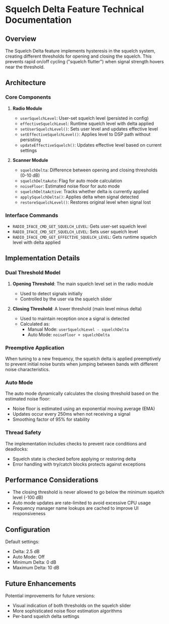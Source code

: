 # Squelch Delta Feature Technical Documentation

## Overview

The Squelch Delta feature implements hysteresis in the squelch system, creating different thresholds for opening and closing the squelch. This prevents rapid on/off cycling ("squelch flutter") when signal strength hovers near the threshold.

## Architecture

### Core Components

1. **Radio Module**
   - `userSquelchLevel`: User-set squelch level (persisted in config)
   - `effectiveSquelchLevel`: Runtime squelch level with delta applied
   - `setUserSquelchLevel()`: Sets user level and updates effective level
   - `setEffectiveSquelchLevel()`: Applies level to DSP path without persisting
   - `updateEffectiveSquelch()`: Updates effective level based on current settings

2. **Scanner Module**
   - `squelchDelta`: Difference between opening and closing thresholds (0-10 dB)
   - `squelchDeltaAuto`: Flag for auto mode calculation
   - `noiseFloor`: Estimated noise floor for auto mode
   - `squelchDeltaActive`: Tracks whether delta is currently applied
   - `applySquelchDelta()`: Applies delta when signal detected
   - `restoreSquelchLevel()`: Restores original level when signal lost

### Interface Commands

- `RADIO_IFACE_CMD_GET_SQUELCH_LEVEL`: Gets user-set squelch level
- `RADIO_IFACE_CMD_SET_SQUELCH_LEVEL`: Sets user squelch level
- `RADIO_IFACE_CMD_GET_EFFECTIVE_SQUELCH_LEVEL`: Gets runtime squelch level with delta applied

## Implementation Details

### Dual Threshold Model

1. **Opening Threshold**: The main squelch level set in the radio module
   - Used to detect signals initially
   - Controlled by the user via the squelch slider

2. **Closing Threshold**: A lower threshold (main level minus delta)
   - Used to maintain reception once a signal is detected
   - Calculated as:
     - Manual Mode: `userSquelchLevel - squelchDelta`
     - Auto Mode: `noiseFloor + squelchDelta`

### Preemptive Application

When tuning to a new frequency, the squelch delta is applied preemptively to prevent initial noise bursts when jumping between bands with different noise characteristics.

### Auto Mode

The auto mode dynamically calculates the closing threshold based on the estimated noise floor:
- Noise floor is estimated using an exponential moving average (EMA)
- Updates occur every 250ms when not receiving a signal
- Smoothing factor of 95% for stability

### Thread Safety

The implementation includes checks to prevent race conditions and deadlocks:
- Squelch state is checked before applying or restoring delta
- Error handling with try/catch blocks protects against exceptions

## Performance Considerations

- The closing threshold is never allowed to go below the minimum squelch level (-100 dB)
- Auto mode updates are rate-limited to avoid excessive CPU usage
- Frequency manager name lookups are cached to improve UI responsiveness

## Configuration

Default settings:
- Delta: 2.5 dB
- Auto Mode: Off
- Minimum Delta: 0 dB
- Maximum Delta: 10 dB

## Future Enhancements

Potential improvements for future versions:
- Visual indication of both thresholds on the squelch slider
- More sophisticated noise floor estimation algorithms
- Per-band squelch delta settings